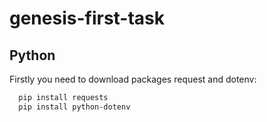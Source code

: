 # genesis-first-task
## Python

Firstly you need to download packages request and dotenv:
  ```sh
    pip install requests
    pip install python-dotenv
  ```
